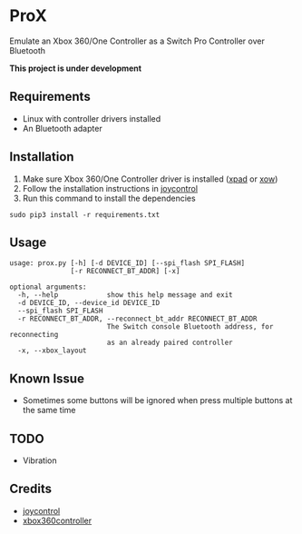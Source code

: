 # ProX
Emulate an Xbox 360/One Controller as a Switch Pro Controller over Bluetooth

**This project is under development**

## Requirements
* Linux with controller drivers installed
* An Bluetooth adapter

## Installation
1. Make sure Xbox 360/One Controller driver is installed ([xpad](https://github.com/paroj/xpad) or [xow](https://github.com/medusalix/xow))
2. Follow the installation instructions in [joycontrol](https://github.com/mart1nro/joycontrol)
3. Run this command to install the dependencies
```
sudo pip3 install -r requirements.txt
```

## Usage
```
usage: prox.py [-h] [-d DEVICE_ID] [--spi_flash SPI_FLASH]
               [-r RECONNECT_BT_ADDR] [-x]

optional arguments:
  -h, --help            show this help message and exit
  -d DEVICE_ID, --device_id DEVICE_ID
  --spi_flash SPI_FLASH
  -r RECONNECT_BT_ADDR, --reconnect_bt_addr RECONNECT_BT_ADDR
                        The Switch console Bluetooth address, for reconnecting
                        as an already paired controller
  -x, --xbox_layout
```

## Known Issue
* Sometimes some buttons will be ignored when press multiple buttons at the same time

## TODO
* Vibration

## Credits
* [joycontrol](https://github.com/mart1nro/joycontrol)
* [xbox360controller](https://github.com/linusg/xbox360controller)